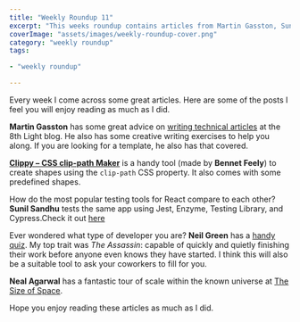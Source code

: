 ```yaml
---
title: "Weekly Roundup 11"
excerpt: "This weeks roundup contains articles from Martin Gasston, Sunil Sandhu and tools from Bennet Feely, Neil Green and Neal Agarwal."
coverImage: "assets/images/weekly-roundup-cover.png"
category: "weekly roundup"
tags:

- "weekly roundup"

---
```


Every week I come across some great articles. Here are some of the posts I feel you will enjoy reading as much as I did.

**Martin Gasston** has some great advice on [writing technical articles](https://8thlight.com/blog/martin-gaston/2019/10/22/tips-for-technical-writing.html) at the 8th Light blog. He also has some creative writing exercises to help you along. If you are looking for a template, he also has that covered.

[**Clippy – CSS clip-path Maker**](https://bennettfeely.com/clippy/) is a handy tool (made by **Bennet Feely**) to create shapes using the `clip-path` CSS property. It also comes with some predefined shapes.

How do the most popular testing tools for React compare to each other? **Sunil Sandhu** tests the same app using Jest, Enzyme, Testing Library, and Cypress.Check it out [here](https://medium.com/javascript-in-plain-english/i-tested-a-react-app-with-jest-testing-library-and-cypress-here-are-the-differences-3192eae03850)

Ever wondered what type of developer you are? **Neil Green** has a [handy quiz](https://www.12types.dev/quiz). My top trait was _The Assassin_: capable of quickly and quietly finishing their work before anyone even knows they have started. I think this will also be a suitable tool to ask your coworkers to fill for you.

**Neal Agarwal** has a fantastic tour of scale within the known universe at [The Size of Space](https://neal.fun/size-of-space/).

Hope you enjoy reading these articles as much as I did.

